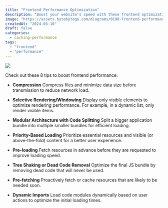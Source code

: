```yaml
---
title: "Frontend Performance Optimization"
description: "Boost your website's speed with these frontend optimization tips."
image: "https://assets.bytebytego.com/diagrams/0198-frontend-performance-cheatsheet.png"
createdAt: "2024-03-10"
draft: false
categories:
  - caching-performance
tags:
  - "frontend"
  - "performance"
---
```


![](https://assets.bytebytego.com/diagrams/0198-frontend-performance-cheatsheet.png)

Check out these 8 tips to boost frontend performance:

* **Compression** Compress files and minimize data size before transmission to reduce network load.

* **Selective Rendering/Windowing** Display only visible elements to optimize rendering performance. For example, in a dynamic list, only render visible items.

* **Modular Architecture with Code Splitting** Split a bigger application bundle into multiple smaller bundles for efficient loading.

* **Priority-Based Loading** Prioritize essential resources and visible (or above-the-fold) content for a better user experience.

* **Pre-loading** Fetch resources in advance before they are requested to improve loading speed.

* **Tree Shaking or Dead Code Removal** Optimize the final JS bundle by removing dead code that will never be used.

* **Pre-fetching** Proactively fetch or cache resources that are likely to be needed soon.

* **Dynamic Imports** Load code modules dynamically based on user actions to optimize the initial loading times.
